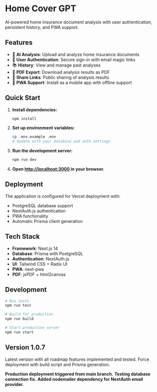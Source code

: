 # Home Cover GPT

AI-powered home insurance document analysis with user authentication, persistent history, and PWA support.

## Features

- 🤖 **AI Analysis**: Upload and analyze home insurance documents
- 👤 **User Authentication**: Secure sign-in with email magic links
- 📚 **History**: View and manage past analyses
- 📄 **PDF Export**: Download analysis results as PDF
- 🔗 **Share Links**: Public sharing of analysis results
- 📱 **PWA Support**: Install as a mobile app with offline support

## Quick Start

1. **Install dependencies:**
   ```bash
   npm install
   ```

2. **Set up environment variables:**
   ```bash
   cp .env.example .env
   # Update with your database and auth settings
   ```

3. **Run the development server:**
   ```bash
   npm run dev
   ```

4. **Open [http://localhost:3000](http://localhost:3000) in your browser.**

## Deployment

The application is configured for Vercel deployment with:
- PostgreSQL database support
- NextAuth.js authentication
- PWA functionality
- Automatic Prisma client generation

## Tech Stack

- **Framework**: Next.js 14
- **Database**: Prisma with PostgreSQL
- **Authentication**: NextAuth.js
- **UI**: Tailwind CSS + Radix UI
- **PWA**: next-pwa
- **PDF**: jsPDF + html2canvas

## Development

```bash
# Run tests
npm run test

# Build for production
npm run build

# Start production server
npm run start
```

## Version 1.0.7

Latest version with all roadmap features implemented and tested. Force deployment with build script and Prisma generation.

**Production deployment triggered from main branch.**
**Testing database connection fix.**
**Added nodemailer dependency for NextAuth email provider.**
